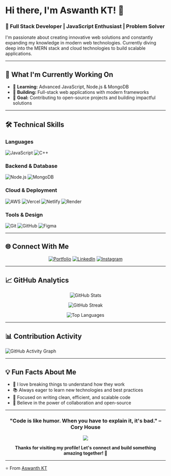 # Hi there, I'm Aswanth KT! 👋

### 🚀 Full Stack Developer | JavaScript Enthusiast | Problem Solver

I'm passionate about creating innovative web solutions and constantly expanding my knowledge in modern web technologies. Currently diving deep into the MERN stack and cloud technologies to build scalable applications.

---

## 🔭 What I'm Currently Working On
- 🌱 **Learning:** Advanced JavaScript, Node.js & MongoDB
- 🔨 **Building:** Full-stack web applications with modern frameworks
- 🎯 **Goal:** Contributing to open-source projects and building impactful solutions

---

## 🛠️ Technical Skills

### Languages
![JavaScript](https://img.shields.io/badge/JavaScript-F7DF1E?style=for-the-badge&logo=javascript&logoColor=black)
![C++](https://img.shields.io/badge/C++-00599C?style=for-the-badge&logo=c%2B%2B&logoColor=white)

### Backend & Database
![Node.js](https://img.shields.io/badge/Node.js-339933?style=for-the-badge&logo=nodedotjs&logoColor=white)
![MongoDB](https://img.shields.io/badge/MongoDB-47A248?style=for-the-badge&logo=mongodb&logoColor=white)

### Cloud & Deployment
![AWS](https://img.shields.io/badge/AWS-FF9900?style=for-the-badge&logo=amazon-aws&logoColor=white)
![Vercel](https://img.shields.io/badge/Vercel-000000?style=for-the-badge&logo=vercel&logoColor=white)
![Netlify](https://img.shields.io/badge/Netlify-00C7B7?style=for-the-badge&logo=netlify&logoColor=white)
![Render](https://img.shields.io/badge/Render-46E3B7?style=for-the-badge&logo=render&logoColor=white)

### Tools & Design
![Git](https://img.shields.io/badge/Git-F05032?style=for-the-badge&logo=git&logoColor=white)
![GitHub](https://img.shields.io/badge/GitHub-181717?style=for-the-badge&logo=github&logoColor=white)
![Figma](https://img.shields.io/badge/Figma-F24E1E?style=for-the-badge&logo=figma&logoColor=white)

---

## 🌐 Connect With Me

<div align="center">

[![Portfolio](https://img.shields.io/badge/Portfolio-FF5722?style=for-the-badge&logo=todoist&logoColor=white)](https://aswanthkt-portfolio.vercel.app/)
[![LinkedIn](https://img.shields.io/badge/LinkedIn-0077B5?style=for-the-badge&logo=linkedin&logoColor=white)](https://linkedin.com/in/aswanth-kt)
[![Instagram](https://img.shields.io/badge/Instagram-E4405F?style=for-the-badge&logo=instagram&logoColor=white)](https://www.instagram.com/aswanth.k.t/)

</div>

---

## 📈 GitHub Analytics

<div align="center">

![GitHub Stats](https://github-readme-stats.vercel.app/api?username=aswanth-kt&theme=tokyonight&hide_border=true&include_all_commits=true&count_private=true)

![GitHub Streak](https://github-readme-streak-stats.herokuapp.com/?user=aswanth-kt&theme=tokyonight&hide_border=true)

![Top Languages](https://github-readme-stats.vercel.app/api/top-langs/?username=aswanth-kt&theme=tokyonight&hide_border=true&include_all_commits=true&count_private=true&layout=compact)

</div>

---

## 📊 Contribution Activity
![GitHub Activity Graph](https://github-readme-activity-graph.vercel.app/graph?username=aswanth-kt&theme=tokyo-night&hide_border=true)

---

## 💡 Fun Facts About Me
- 🔧 I love breaking things to understand how they work
- 📚 Always eager to learn new technologies and best practices
- 🎯 Focused on writing clean, efficient, and scalable code
- 🌟 Believe in the power of collaboration and open-source

---

<div align="center">

### "Code is like humor. When you have to explain it, it's bad." – Cory House

![](https://komarev.com/ghpvc/?username=aswanth-kt&color=brightgreen)

**Thanks for visiting my profile! Let's connect and build something amazing together! 🚀**

</div>

---

⭐️ From [Aswanth KT](https://github.com/aswanth-kt)
